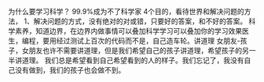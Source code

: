 为什么要学习科学？
99.9%成为不了科学家
4个目的，看待世界和解决问题的方法，
1、解决问题的方式，没有绝对的对或错，只要好的答案，和不好的答案。
科学素养，知道边界，在边界内做事情可以叠加科学学习可以叠加你的学习效果医生，编程，要用经过测试上百次的代码而不是，自己造车轮。讲道理
女朋友-孩子，女朋友也许不需要讲道理，但是我们希望自己的孩子讲道理，希望孩子的另一半讲道理。
我们总是希望看到自己希望看到的人的样子。我们忘记了，我没有自己没有做到，我们的孩子也会做不到。